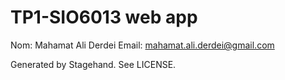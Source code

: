 # TP1-SIO6013 web app
Nom: Mahamat Ali Derdei
Email: mahamat.ali.derdei@gmail.com

Generated by Stagehand. See LICENSE.
